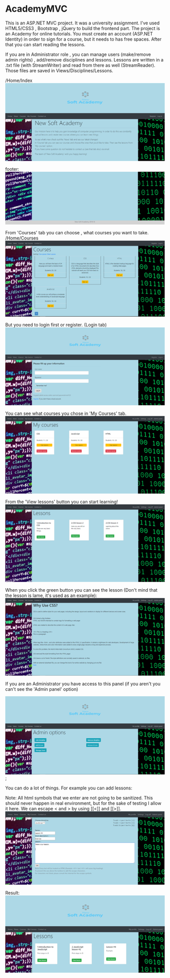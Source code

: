 # AcademyMVC
This is an ASP.NET MVC project. It was a university assignment. I've used HTML5/CSS3 , Bootstrap , jQuery to build the frontend part.
The project is an Academy for online tutorials. You must create an account (ASP.NET Identity) in order to sign for a course, but it needs to has free spaces. After that you can start reading the lessons. 

If you are in Administrator role , you can manage users (make/remove admin rights) , add/remove disciplines and lessons.
Lessons are written in a .txt file (with StreamWriter) and read from there as well (StreamReader). Those files are saved in Views/Disciplines/Lessons.

  /Home/Index
![Index](https://github.com/BackNot/AcademyMVC/blob/master/PicturesOfProject/AcademyIndex.png)

footer:
![Footer](https://github.com/BackNot/AcademyMVC/blob/master/PicturesOfProject/AcademyFooter.png)

From 'Courses' tab you can choose , what courses you want to take.
/Home/Courses
![Footer](https://github.com/BackNot/AcademyMVC/blob/master/PicturesOfProject/AcademyCourses.png)

But you need to login first or register.
(Login tab)
![Login](https://github.com/BackNot/AcademyMVC/blob/master/PicturesOfProject/AcademyLogin.png)

You can see what courses you chose in 'My Courses' tab.
![My Courses](https://github.com/BackNot/AcademyMVC/blob/master/PicturesOfProject/AcademyMyCourses.png)

From the 'View lessons' button you can start learning!
![Lessons](https://github.com/BackNot/AcademyMVC/blob/master/PicturesOfProject/AcademyMyCourses2.png)

When you click the green button you can see the lesson (Don't mind that the lesson is lame, it's used as an example):
![Lesson](https://github.com/BackNot/AcademyMVC/blob/master/PicturesOfProject/AcademyLesson.png)


If you are an Administrator you have access to this panel (if you aren't you can't see the 'Admin panel' option)

![Admin Panel](https://github.com/BackNot/AcademyMVC/blob/master/PicturesOfProject/AcademyAdminPanel.png);


You can do a lot of things. For example you can add lessons:

Note: All html symbols that we enter are not going to be sanitized. This should never happen in real environment, but for the sake of testing I allow it here. We can escape < and > by using [[<]] and [[>]].
![Add lesson](https://github.com/BackNot/AcademyMVC/blob/master/PicturesOfProject/AcademyAddLesson.png)

Result:
![Add lesson2](https://github.com/BackNot/AcademyMVC/blob/master/PicturesOfProject/AcademyLesson2.png)
